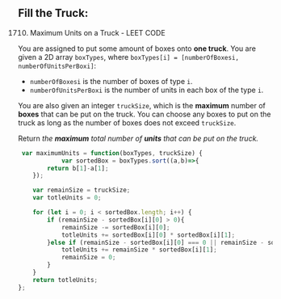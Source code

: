 ## Fill the Truck:

1710. Maximum Units on a Truck - LEET CODE

You are assigned to put some amount of boxes onto **one truck**. You are given a 2D array `boxTypes`, where `boxTypes[i] = [numberOfBoxesi, numberOfUnitsPerBoxi]`:

- `numberOfBoxesi` is the number of boxes of type `i`.
- `numberOfUnitsPerBoxi` is the number of units in each box of the type `i`.

You are also given an integer `truckSize`, which is the **maximum** number of **boxes** that can be put on the truck. You can choose any boxes to put on the truck as long as the number of boxes does not exceed `truckSize`.

Return *the **maximum** total number of **units** that can be put on the truck.*

```js
 var maximumUnits = function(boxTypes, truckSize) {
            var sortedBox = boxTypes.sort((a,b)=>{
        return b[1]-a[1];
    });

    var remainSize = truckSize;
    var totleUnits = 0;

    for (let i = 0; i < sortedBox.length; i++) {
        if (remainSize - sortedBox[i][0] > 0){
            remainSize -= sortedBox[i][0];
            totleUnits += sortedBox[i][0] * sortedBox[i][1];
        }else if (remainSize - sortedBox[i][0] === 0 || remainSize - sortedBox[i][0] < 0) {      
            totleUnits += remainSize * sortedBox[i][1];
            remainSize = 0;
        }
    }
    return totleUnits;
};
```


